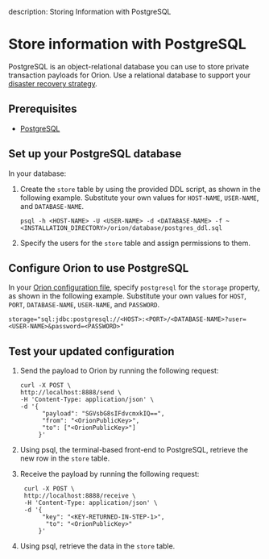 description: Storing Information with PostgreSQL
<!--- END of page meta data -->

# Store information with PostgreSQL

PostgreSQL is an object-relational database you can use to store private transaction payloads for Orion. Use a relational database to support your [disaster recovery strategy](../Concepts/Disaster-Recovery.md).

## Prerequisites

* [PostgreSQL](https://www.postgresql.org/)

## Set up your PostgreSQL database

In your database:

1. Create the `store` table by using the provided DDL script, as shown in the following example. Substitute your own values for `HOST-NAME`, `USER-NAME`, and `DATABASE-NAME`.

    `psql -h <HOST-NAME> -U <USER-NAME> -d <DATABASE-NAME> -f ~<INSTALLATION_DIRECTORY>/orion/database/postgres_ddl.sql`

2. Specify the users for the `store` table and assign permissions to them.

## Configure Orion to use PostgreSQL

In your [Orion configuration file](../Reference/Configuration-File.md), specify `postgresql` for the `storage` property, as shown in the following example. Substitute your own values for `HOST`, `PORT`, `DATABASE-NAME`, `USER-NAME`, and `PASSWORD`.

  ```
  storage="sql:jdbc:postgresql://<HOST>:<PORT>/<DATABASE-NAME>?user=<USER-NAME>&password=<PASSWORD>"
  ```

## Test your updated configuration

1. Send the payload to Orion by running the following request:

     ```
     curl -X POST \
     http://localhost:8888/send \
     -H 'Content-Type: application/json' \
     -d '{
           "payload": "SGVsbG8sIFdvcmxkIQ==",
           "from": "<OrionPublicKey>",
           "to": ["<OrionPublicKey>"]
          }'
      ```

1. Using psql, the terminal-based front-end to PostgreSQL, retrieve the new row in the `store` table.

1. Receive the payload by running the following request:

     ```
      curl -X POST \
      http://localhost:8888/receive \
      -H 'Content-Type: application/json' \
      -d '{
           "key": "<KEY-RETURNED-IN-STEP-1>",
            "to": "<OrionPublicKey>"
          }'
      ```

1. Using psql, retrieve the data in the `store` table.
